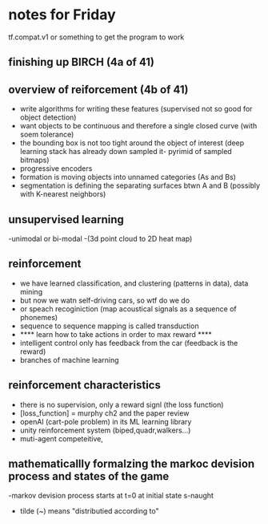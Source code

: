 # notes for Friday

tf.compat.v1 or something to get the program to work

## finishing up BIRCH (4a of 41)

## overview of reiforcement (4b of 41)

- write algorithms for writing these features
(supervised not so good for object detection)
- want objects to be continuous and therefore a single closed curve (with soem tolerance)
- the bounding box is not too tight around the object of interest (deep learning stack has already down sampled it- pyrimid of sampled bitmaps)
- progressive encoders
- formation is moving objects into unnamed categories (As and Bs)
- segmentation is defining the separating surfaces btwn A and B (possibly with K-nearest neighbors)

## unsupervised learning 
-unimodal or bi-modal
-(3d point cloud to 2D heat map)

## reinforcement
- we have learned classification, and clustering (patterns in data), data mining
- but now we watn self-driving cars, so wtf do we do
- or speach recoginiction (map acoustical signals as a sequence of phonemes)
- sequence to sequence mapping is called transduction
- **** learn how to take actions in order to max reward ****
- intelligent control only has feedback from the car (feedback is the reward)
- branches of machine learning


## reinforcement characteristics
- there is no supervision, only a reward signl (the loss function)
- [loss_function] = murphy ch2 and the paper review
- openAI (cart-pole problem) in its ML learning library
- unity reinforcement system (biped,quadr,walkers...)
- muti-agent competeitive, 

## mathematicallly formalzing the markoc devision process and states of the game
-markov devision process starts at t=0 at initial state s-naught
- tilde (~) means "distributied according to"